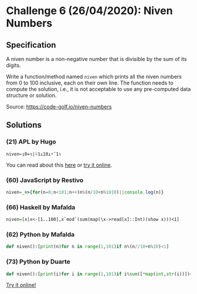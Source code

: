 # Challenge 6 (26/04/2020): Niven Numbers

## Specification

A niven number is a non-negative number that is divisible by the sum of its digits.

Write a function/method named `niven` which prints all the niven numbers from 0 to 100 inclusive, each on their own line. The function needs to compute the solution, i.e., it is not acceptable to use any pre-computed data structure or solution.

Source: https://code-golf.io/niven-numbers

## Solutions

### (21) APL by Hugo

```apl
niven←⍸0=⍳|⍨1⊥10⊥⍣¯1⍳
```

You can read about this [here](http://hugosereno.eu/blog/2020/04/26/golfing-in-apl-during-covid/) or [try it online](https://tio.run/##SyzI0U2pTMzJT///Py@zLDXvUduER707DGwf9W6uedS7wvBR11JDAyDxqHfxofWGQNH/j/qmKgBVKYCVKxgaGPwHAA).

### (60) JavaScript by Restivo

```javascript
niven=_=>{for(n=0;n<101;n++)n%(n/10+n%10|0)||console.log(n)}
```

### (66) Haskell by Mafalda
```haskell
niven=[x|x<-[1..100],x`mod`(sum(map(\x->read[x]::Int)(show x)))<1]
```

### (62) Python by Mafalda
```python
def niven():[print(n)for n in range(1,101)if n%(n//10+n%10)<1]
```

### (73) Python by Duarte

```python
def niven():[print(i)for i in range(1,101)if i%sum([*map(int,str(i))])<1]
```

[Try it online!](https://tio.run/##LcwxCoAwDADAr2QREulgcRHxJ@Ig2GoGY0mr4OtjB/fj0luOS/ohqdkWIgg/QZDGOSlLQaZ4KTCwgK6yB/TOd544Ajf5PnFuzzVhlS4XrZoWmvxi/2If)
